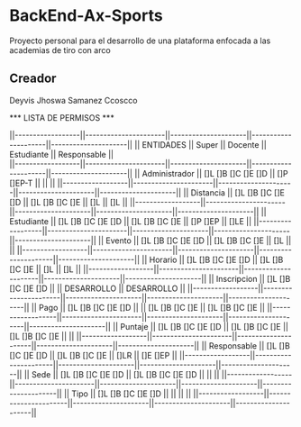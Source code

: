 # BackEnd-Ax-Sports

Proyecto personal para el desarrollo de una plataforma enfocada a las academias de tiro con arco

## Creador

Deyvis Jhoswa Samanez Ccoscco


*** LISTA DE PERMISOS ***

||------------------||----------------------||---------------------||---------------------||---------------------||
||  ENTIDADES       ||         Super        ||       Docente       ||     Estudiante      ||     Responsable     ||  
||------------------||----------------------||---------------------||---------------------||---------------------||
||  Administrador   ||  []L []B []C []E []D || []P []EP-T          ||                     ||                     ||
||------------------||----------------------||---------------------||---------------------||---------------------||
||  Distancia       ||  []L []B []C []E []D || []L []B []C []E     || []L                 || []L                 ||
||------------------||----------------------||---------------------||---------------------||---------------------||
||  Estudiante      ||  []L []B []C []E []D || []L []B []C []E     || []P []EP            || []LE                ||
||------------------||----------------------||---------------------||---------------------||---------------------||
||  Evento          ||  []L []B []C []E []D || []L []B []C []E     || []L                 ||                     ||
||------------------||----------------------||---------------------||---------------------||---------------------||
||  Horario         ||  []L []B []C []E []D || []L []B []C []E     || []L                 || []L                 ||
||------------------||----------------------||---------------------||---------------------||---------------------||
||  Inscripcion     ||  []L []B []C []E []D ||                     || DESARROLLO          || DESARROLLO          ||
||------------------||----------------------||---------------------||---------------------||---------------------||
||  Pago            ||  []L []B []C []E []D ||                     || []L []B []C []E     || []L []B []C []E     ||
||------------------||----------------------||---------------------||---------------------||---------------------||
||  Puntaje         ||  []L []B []C []E []D || []L []B []C []E     || []L []B []C []E     ||                     ||
||------------------||----------------------||---------------------||---------------------||---------------------||
||  Responsable     ||  []L []B []C []E []D || []L []B []C []E     || []LR                || []E []EP            ||
||------------------||----------------------||---------------------||---------------------||---------------------||
||  Sede            ||  []L []B []C []E []D || []L []B []C []E []D ||                     ||                     ||
||------------------||----------------------||---------------------||---------------------||---------------------||
||  Tipo            ||  []L []B []C []E []D ||                     ||                     ||                     ||
||------------------||----------------------||---------------------||---------------------||---------------------||